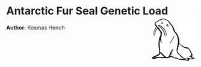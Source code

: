 # Antarctic Fur Seal Genetic Load <img src="img/arcgaz_plain.svg" align="right" alt="" width="120" />

**Author:** Kosmas Hench
